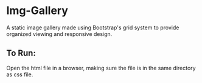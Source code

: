 # Img-Gallery
A static image gallery made using Bootstrap's grid system to provide organized viewing and responsive design. 


## To Run:
Open the html file in a browser, making sure the file is in the same directory as css file.
